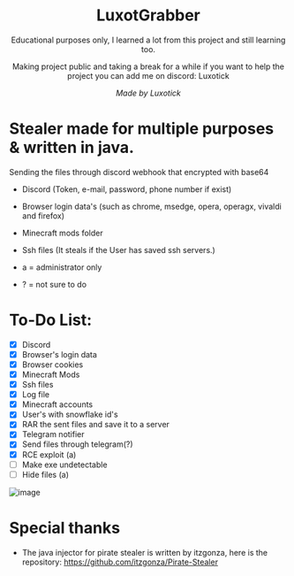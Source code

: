 <h1 align="center"> LuxotGrabber </h1>

<p align="center"> Educational purposes only, I learned a lot from this project and still learning too. </p>
<p align="center"> Making project public and taking a break for a while if you want to help the project you can add me on discord: Luxotick </p>

<p align="center"> <i> Made by Luxotick </i> </p>

# Stealer made for multiple purposes & written in java.
Sending the files through discord webhook that encrypted with base64

- Discord (Token, e-mail, password, phone number if exist)
- Browser login data's (such as chrome, msedge, opera, operagx, vivaldi and firefox)
- Minecraft mods folder
- Ssh files (It steals if the User has saved ssh servers.)
 
- a = administrator only
- ? = not sure to do

# To-Do List:
- [x] Discord
- [x] Browser's login data
- [x] Browser cookies
- [x] Minecraft Mods
- [x] Ssh files
- [x] Log file
- [x] Minecraft accounts
- [x] User's with snowflake id's
- [x] RAR the sent files and save it to a server
- [x] Telegram notifier
- [x] Send files through telegram(?)
- [x] RCE exploit (a)
- [ ] Make exe undetectable
- [ ] Hide files (a)

![image](https://github.com/Luxotick/LuxotGrabber/assets/76044365/3da445cb-a076-46a3-a68d-0bc701f90641)


# Special thanks
- The java injector for pirate stealer is written by itzgonza, here is the repository: https://github.com/itzgonza/Pirate-Stealer
